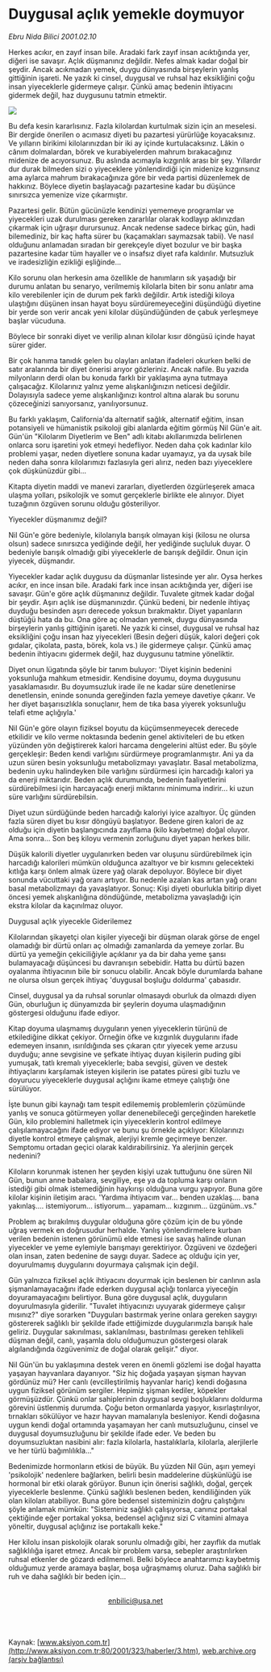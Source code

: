 # Duygusal açlık yemekle doymuyor

*Ebru Nida Bilici 2001.02.10*

<div>
 <p class="spot">
  Herkes acıkır, en zayıf insan bile.  Aradaki fark zayıf insan acıktığında  yer, diğeri ise savaşır. Açlık  düşmanınız değildir. Nefes almak  kadar doğal bir şeydir. Ancak  acıkmadan yemek, duygu  dünyasında birşeylerin yanlış  gittiğinin işareti. Ne yazık ki cinsel, duygusal ve ruhsal haz eksikliğini  çoğu insan yiyeceklerle gidermeye  çalışır. Çünkü amaç bedenin  ihtiyacını gidermek değil, haz  duygusunu tatmin etmektir.
 </p>
 <p class="metin">
 </p>
 <img border="0" src="/web/20020502044214im_/http://www.aksiyon.com.tr/2001/323/resimler/Duygu.jpg"/>
 <p class="metin">
  Bu defa kesin kararlısınız. Fazla kilolardan kurtulmak sizin için an meselesi. Bir dergide önerilen o acımasız diyeti bu pazartesi yürürlüğe koyacaksınız. Ve yılların birikimi kilolarınızdan bir iki ay içinde kurtulacaksınız. Lâkin o cânım dolmalardan, börek ve kurabiyelerden mahrum bırakacağınız midenize de acıyorsunuz. Bu aslında acımayla kızgınlık arası bir şey. Yıllardır dur durak bilmeden sizi o yiyeceklere yönlendirdiği için midenize kızgınsınız ama aylarca mahrum bırakacağınıza göre bir veda partisi düzenlemek de hakkınız. Böylece diyetin başlayacağı pazartesine kadar bu düşünce sınırsızca yemenize vize çıkarmıştır.
 </p>
 <p class="metin">
  Pazartesi gelir. Bütün gücünüzle kendinizi yememeye programlar ve yiyecekleri uzak durulması gereken zararlılar olarak kodlayıp aklınızdan çıkarmak için uğraşır durursunuz. Ancak nedense sadece birkaç gün, hadi bilemediniz, bir kaç hafta sürer bu (kaçamakları saymazsak tabii). Ve nasıl olduğunu anlamadan sıradan bir gerekçeyle diyet bozulur ve bir başka pazartesine kadar tüm hayaller ve o insafsız diyet rafa kaldırılır. Mutsuzluk ve iradesizliğin ezikliği eşliğinde...
 </p>
 <p class="metin">
  Kilo sorunu olan herkesin ama özellikle de hanımların sık yaşadığı bir durumu anlatan bu senaryo, verilmemiş kilolarla biten bir sonu anlatır ama kilo verebilenler için de durum pek farklı değildir. Artık istediği kiloya ulaştığını düşünen insan hayat boyu sürdüremeyeceğini düşündüğü diyetine bir yerde son verir ancak yeni kilolar düşündüğünden de çabuk yerleşmeye başlar vücuduna.
 </p>
 <p class="metin">
  Böylece bir sonraki diyet ve verilip alınan kilolar kısır döngüsü içinde hayat sürer gider.
 </p>
 <p class="metin">
  Bir çok hanıma tanıdık gelen bu olayları anlatan ifadeleri okurken belki de satır aralarında bir diyet önerisi arıyor gözleriniz. Ancak nafile. Bu yazıda milyonların derdi olan bu konuda farklı bir yaklaşıma ayna tutmaya çalışacağız. Kilolarınız yalnız yeme alışkanlığınızın neticesi değildir. Dolayısıyla sadece yeme alışkanlığınızı kontrol altına alarak bu sorunu çözeceğinizi sanıyorsanız, yanılıyorsunuz.
 </p>
 <p class="metin">
  Bu farklı yaklaşım, California'da alternatif sağlık, alternatif eğitim, insan potansiyeli ve hümanistik psikoloji gibi alanlarda eğitim görmüş Nil Gün'e ait. Gün'ün "Kilolarım Diyetlerim ve Ben" adlı kitabı akıllarımızda belirlenen onlarca soru işaretini yok etmeyi hedefliyor. Neden daha çok kadınlar kilo problemi yaşar, neden diyetlere sonuna kadar uyamayız, ya da uysak bile neden daha sonra kilolarımızı fazlasıyla geri alırız, neden bazı yiyeceklere çok düşkünüzdür gibi...
 </p>
 <p class="metin">
  Kitapta diyetin maddi ve manevi zararları, diyetlerden özgürleşerek amaca ulaşma yolları, psikolojik ve somut gerçeklerle birlikte ele alınıyor. Diyet tuzağının özgüven sorunu olduğu gösteriliyor.
 </p>
 <p class="metin">
  Yiyecekler düşmanımız değil?
 </p>
 <p class="metin">
  Nil Gün'e göre bedeniyle, kilolarıyla barışık olmayan kişi (kilosu ne olursa olsun) sadece sınırsızca yediğinde değil, her yediğinde suçluluk duyar. O bedeniyle barışık olmadığı gibi yiyeceklerle de barışık değildir. Onun için yiyecek, düşmandır.
 </p>
 <p class="metin">
  Yiyecekler kadar açlık duygusu da düşmanlar listesinde yer alır. Oysa herkes acıkır, en ince insan bile. Aradaki fark ince insan acıktığında yer, diğeri ise savaşır. Gün'e göre açlık düşmanınız değildir. Tuvalete gitmek kadar doğal bir şeydir. Aşırı açlık ise düşmanınızdır. Çünkü bedeni, bir nedenle ihtiyaç duyduğu besinden aşırı derecede yoksun bırakmaktır. Diyet yapanların düştüğü hata da bu. Ona göre aç olmadan yemek, duygu dünyasında birşeylerin yanlış gittiğinin işareti. Ne yazık ki cinsel, duygusal ve ruhsal haz eksikliğini çoğu insan haz yiyecekleri (Besin değeri düşük, kalori değeri çok gıdalar, çikolata, pasta, börek, kola vs.) ile gidermeye çalışır. Çünkü amaç bedenin ihtiyacını gidermek değil, haz duygusunu tatmine yöneliktir.
 </p>
 <p class="metin">
  Diyet onun lügatında şöyle bir tanım buluyor: 'Diyet kişinin bedenini yoksunluğa mahkum etmesidir. Kendisine doyumu, doyma duygusunu yasaklamasıdır. Bu doyumsuzluk irade ile ne kadar süre denetlenirse denetlensin, eninde sonunda gereğinden fazla yemeye davetiye çıkarır. Ve her diyet başarısızlıkla sonuçlanır, hem de tıka basa yiyerek yoksunluğu telafi etme açlığıyla.'
 </p>
 <p class="metin">
  Nil Gün'e göre olayın fiziksel boyutu da küçümsenmeyecek derecede etkilidir ve kilo verme noktasında bedenin genel aktiviteleri de bu etken yüzünden yön değiştirerek kalori harcama dengelerini altüst eder. Bu şöyle gerçekleşir: Beden kendi varlığını sürdürmeye programlanmıştır. Ani ya da uzun süren besin yoksunluğu metabolizmayı yavaşlatır. Basal metabolizma, bedenin uyku halindeyken bile varlığını sürdürmesi için harcadığı kalori ya da enerji miktarıdır. Beden açlık durumunda, bedenin faaliyetlerini sürdürebilmesi için harcayacağı enerji miktarını minimuma indirir... ki uzun süre varlığını sürdürebilsin.
 </p>
 <p class="metin">
  Diyet uzun sürdüğünde beden harcadığı kaloriyi iyice azaltıyor. Üç günden fazla süren diyet bu kısır döngüyü başlatıyor. Bedene giren kalori de az olduğu için diyetin başlangıcında zayıflama (kilo kaybetme) doğal oluyor. Ama sonra... Son beş kiloyu vermenin zorluğunu diyet yapan herkes bilir.
 </p>
 <p class="metin">
  Düşük kalorili diyetler uygulanırken beden var oluşunu sürdürebilmek için harcadığı kalorileri mümkün olduğunca azaltıyor ve bir kısmını gelecekteki kıtlığa karşı önlem almak üzere yağ olarak depoluyor. Böylece bir diyet sonunda vücuttaki yağ oranı artıyor. Bu nedenle azalan kas artan yağ oranı basal metabolizmayı da yavaşlatıyor. Sonuç: Kişi diyeti oburlukla bitirip diyet öncesi yemek alışkanlığına döndüğünde, metabolizma yavaşladığı için ekstra kilolar da kaçınılmaz oluyor.
 </p>
 <p class="metin">
  Duygusal açlık yiyecekle Giderilemez
 </p>
 <p class="metin">
  Kilolarından şikayetçi olan kişiler yiyeceği bir düşman olarak görse de engel olamadığı bir dürtü onları aç olmadığı zamanlarda da yemeye zorlar. Bu dürtü ya yemeğin çekiciliğiyle açıklanır ya da bir daha yeme şansı bulamayacağı düşüncesi bu davranışın sebebidir. Hatta bu dürtü bazen oyalanma ihtiyacının bile bir sonucu olabilir. Ancak böyle durumlarda bahane ne olursa olsun gerçek ihtiyaç 'duygusal boşluğu doldurma' çabasıdır.
 </p>
 <p class="metin">
  Cinsel, duygusal ya da ruhsal sorunlar olmasaydı oburluk da olmazdı diyen Gün, oburluğun iç dünyamızda bir şeylerin doyuma ulaşmadığının göstergesi olduğunu ifade ediyor.
 </p>
 <p class="metin">
  Kitap doyuma ulaşmamış duyguların yenen yiyeceklerin türünü de etkilediğine dikkat çekiyor. Örneğin öfke ve kızgınlık duygularını ifade edemeyen insanın, ısırıldığında ses çıkaran çıtır yiyecek yeme arzusu duyduğu; anne sevgisine ve şefkate ihtiyaç duyan kişilerin puding gibi yumuşak, tatlı kremalı yiyeceklerle; baba sevgisi, güven ve destek ihtiyaçlarını karşılamak isteyen kişilerin ise patates püresi gibi tuzlu ve doyurucu yiyeceklerle duygusal açlığını ikame etmeye çalıştığı öne sürülüyor.
 </p>
 <p class="metin">
  İşte bunun gibi kaynağı tam tespit edilememiş problemlerin çözümünde yanlış ve sonuca götürmeyen yollar denenebileceği gerçeğinden hareketle Gün, kilo problemini halletmek için yiyeceklerin kontrol edilmeye çalışılamayacağını ifade ediyor ve bunu şu örnekle açıklıyor: Kilolarınızı diyetle kontrol etmeye çalışmak, alerjiyi kremle geçirmeye benzer. Semptomu ortadan geçici olarak kaldırabilirsiniz. Ya alerjinin gerçek nedenini?
 </p>
 <p class="metin">
  Kiloların korunmak istenen her şeyden kişiyi uzak tuttuğunu öne süren Nil Gün, bunun anne babalara, sevgiliye, eşe ya da topluma karşı onların istediği gibi olmak istemediğinin haykırışı olduğuna vurgu yapıyor. Buna göre kilolar kişinin iletişim aracı. 'Yardıma ihtiyacım var... benden uzaklaş.... bana yakınlaş.... istemiyorum... istiyorum... yapamam... kızgınım... üzgünüm..vs."
 </p>
 <p class="metin">
  Problem aç bırakılmış duygular olduğuna göre çözüm için de bu yönde uğraş vermek en doğrusudur herhalde. Yanlış yönlendirmelere kurban verilen bedenin istenen görünümü elde etmesi ise savaş halinde olunan yiyecekler ve yeme eylemiyle barışmayı gerektiriyor. Özgüveni ve özdeğeri olan insan, zaten bedenine de saygı duyar. Sadece aç olduğu için yer, doyurulmamış duygularını doyurmaya çalışmak için değil.
 </p>
 <p class="metin">
  Gün yalnızca fiziksel açlık ihtiyacını doyurmak için beslenen bir canlının asla şişmanlamayacağını ifade ederken duygusal açlığı tonlarca yiyeceğin doyuramayacağını belirtiyor. Buna göre duygusal açlık, duyguların doyurulmasıyla giderilir. "Tuvalet ihtiyacınızı uyuyarak gidermeye çalışır mısınız?" diye sorarken "Duyguları bastırmak yerine onlara gereken saygıyı göstererek sağlıklı bir şekilde ifade ettiğimizde duygularımızla barışık hale geliriz. Duygular sakınılması, saklanılması, bastırılması gereken tehlikeli düşman değil, canlı, yaşamla dolu olduğumuzun göstergesi olarak algılandığında özgüvenimiz de doğal olarak gelişir." diyor.
 </p>
 <p class="metin">
  Nil Gün'ün bu yaklaşımına destek veren en önemli gözlemi ise doğal hayatta yaşayan hayvanlara dayanıyor. "Siz hiç doğada yaşayan şişman hayvan gördünüz mü? Her canlı (evcilleştirilmiş hayvanlar hariç) kendi doğasına uygun fiziksel görünüm sergiler. Hepimiz şişman kediler, köpekler görmüşüzdür. Çünkü onlar sahiplerinin duygusal sevgi boşluklarını doldurma görevini üstlenmiş durumda. Çoğu beton ormanlarda yaşıyor, kısırlaştırılıyor, tırnakları sökülüyor ve hazır hayvan mamalarıyla besleniyor. Kendi doğasına uygun kendi doğal ortamında yaşamayan her canlı mutsuzluğunu, cinsel ve duygusal doyumsuzluğunu bir şekilde ifade eder. Ve beden bu doyumsuzluktan nasibini alır: fazla kilolarla, hastalıklarla, kilolarla, alerjilerle ve her türlü bağımlılıkla..."
 </p>
 <p class="metin">
  Bedenimizde hormonların etkisi de büyük. Bu yüzden Nil Gün, aşırı yemeyi 'psikolojik' nedenlere bağlarken, belirli besin maddelerine düşkünlüğü ise hormonal bir etki olarak görüyor. Bunun için önerisi sağlıklı, doğal, gerçek yiyeceklerle beslenme. Çünkü sağlıklı beslenen beden, kendiliğinden yük olan kiloları atabiliyor. Buna göre bedensel sisteminizin doğru çalıştığını şöyle anlamak mümkün: "Sisteminiz sağlıklı çalışıyorsa, canınız portakal çektiğinde eğer portakal yoksa, bedensel açlığınız sizi C vitamini almaya yöneltir, duygusal açlığınız ise portakallı keke."
 </p>
 <p class="metin">
  Her kilolu insan piskolojik olarak sorunlu olmadığı gibi, her zayıflık da mutlak sağlıklılığa işaret etmez. Ancak bir problem varsa, sebepler araştırılırken ruhsal etkenler de gözardı edilmemeli. Belki böylece anahtarımızı kaybetmiş olduğumuz yerde aramaya başlar, boşa uğraşmamış oluruz. Daha sağlıklı bir ruh ve daha sağlıklı bir beden için...
 </p>
 <br/>
 <center>
  <a class="anaorta" href="http://web.archive.org/web/20020502044214/mailto:enbilici@usa.net">
   enbilici@usa.net
  </a>
 </center>
 <br/>
 <br/>
 <br/>
</div>

Kaynak: [www.aksiyon.com.tr](http://www.aksiyon.com.tr:80/2001/323/haberler/3.htm), [web.archive.org (arşiv bağlantısı)](http://web.archive.org/web/20020502044214/http://www.aksiyon.com.tr:80/2001/323/haberler/3.htm)
